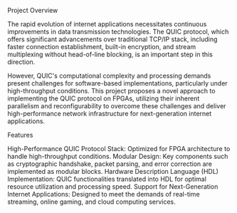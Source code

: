 Project Overview

The rapid evolution of internet applications necessitates continuous improvements in data transmission technologies. The QUIC protocol, which offers significant advancements over traditional TCP/IP stack, including faster connection establishment, built-in encryption, and stream multiplexing without head-of-line blocking, is an important step in this direction.

However, QUIC's computational complexity and processing demands present challenges for software-based implementations, particularly under high-throughput conditions. This project proposes a novel approach to implementing the QUIC protocol on FPGAs, utilizing their inherent parallelism and reconfigurability to overcome these challenges and deliver high-performance network infrastructure for next-generation internet applications.

Features

High-Performance QUIC Protocol Stack: Optimized for FPGA architecture to handle high-throughput conditions.
Modular Design: Key components such as cryptographic handshake, packet parsing, and error correction are implemented as modular blocks.
Hardware Description Language (HDL) Implementation: QUIC functionalities translated into HDL for optimal resource utilization and processing speed.
Support for Next-Generation Internet Applications: Designed to meet the demands of real-time streaming, online gaming, and cloud computing services.
